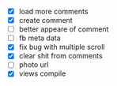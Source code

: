 - [x] load more comments
- [x] create comment
- [ ] better appeare of comment
- [ ] fb meta data
- [x] fix bug with multiple scroll
- [x] clear shit from comments
- [ ] photo url
- [x] views compile